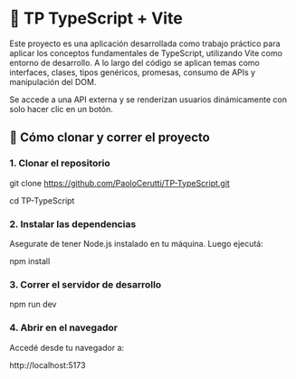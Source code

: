 # 🧠 TP TypeScript + Vite
Este proyecto es una aplicación desarrollada como trabajo práctico para aplicar los conceptos fundamentales de TypeScript, utilizando Vite como entorno de desarrollo.
A lo largo del código se aplican temas como interfaces, clases, tipos genéricos, promesas, consumo de APIs y manipulación del DOM.

Se accede a una API externa y se renderizan usuarios dinámicamente con solo hacer clic en un botón.

## 🚀 Cómo clonar y correr el proyecto
### 1. Clonar el repositorio
git clone https://github.com/PaoloCerutti/TP-TypeScript.git

cd TP-TypeScript

### 2. Instalar las dependencias
Asegurate de tener Node.js instalado en tu máquina. Luego ejecutá:

npm install

### 3. Correr el servidor de desarrollo
npm run dev

### 4. Abrir en el navegador
Accedé desde tu navegador a:

http://localhost:5173
